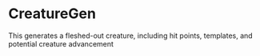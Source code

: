 # CreatureGen
This generates a fleshed-out creature, including hit points, templates, and potential creature advancement
